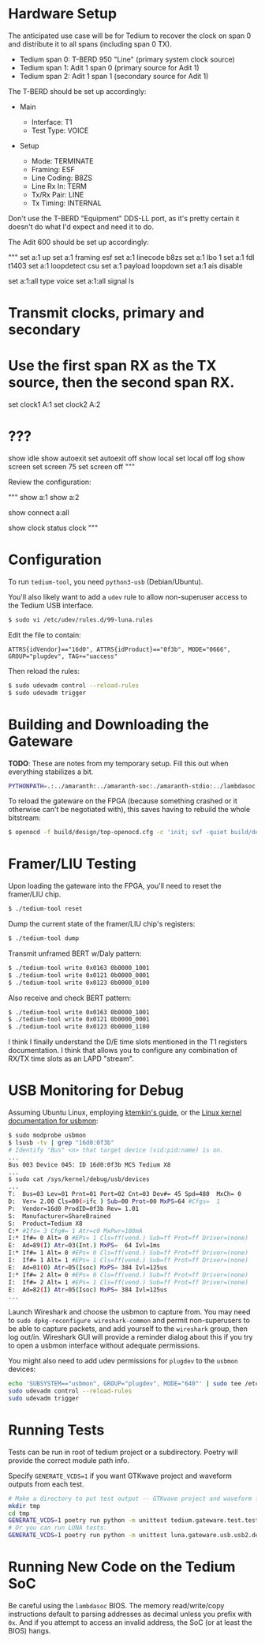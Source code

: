 
# Hardware Setup

The anticipated use case will be for Tedium to recover the clock on span 0 and distribute it to all spans (including span 0 TX).

* Tedium span 0: T-BERD 950 "Line" (primary system clock source)
* Tedium span 1: Adit 1 span 0 (primary source for Adit 1)
* Tedium span 2: Adit 1 span 1 (secondary source for Adit 1)

The T-BERD should be set up accordingly:

* Main
  * Interface: T1
  * Test Type: VOICE

* Setup
  * Mode: TERMINATE
  * Framing: ESF
  * Line Coding: B8ZS
  * Line Rx In: TERM
  * Tx/Rx Pair: LINE
  * Tx Timing: INTERNAL

Don't use the T-BERD "Equipment" DDS-LL port, as it's pretty certain it doesn't do what I'd expect and need it to do.

The Adit 600 should be set up accordingly:

"""
set a:1 up
set a:1 framing esf
set a:1 linecode b8zs
set a:1 lbo 1
set a:1 fdl t1403
set a:1 loopdetect csu
set a:1 payload loopdown
set a:1 ais disable

set a:1:all type voice
set a:1:all signal ls

# Transmit clocks, primary and secondary
# Use the first span RX as the TX source, then the second span RX.
set clock1 A:1
set clock2 A:2

# ???
show idle
show autoexit
set autoexit off
show local
set local off
log
show screen
set screen 75
set screen off
"""

Review the configuration:

"""
show a:1
show a:2

show connect a:all

show clock
status clock
"""

# Configuration

To run `tedium-tool`, you need `python3-usb` (Debian/Ubuntu).

You'll also likely want to add a `udev` rule to allow non-superuser access to the Tedium USB interface.

```bash
$ sudo vi /etc/udev/rules.d/99-luna.rules
```

Edit the file to contain:

```udev
ATTRS{idVendor}=="16d0", ATTRS{idProduct}=="0f3b", MODE="0666", GROUP="plugdev", TAG+="uaccess"
```

Then reload the rules:

```bash
$ sudo udevadm control --reload-rules
$ sudo udevadm trigger
```

# Building and Downloading the Gateware

__TODO__: These are notes from my temporary setup. Fill this out when everything stabilizes a bit.

```bash
PYTHONPATH=.:../amaranth:../amaranth-soc:./amaranth-stdio:../lambdasoc:../luna:../minerva python applets/tedium-fpga
```

To reload the gateware on the FPGA (because something crashed or it otherwise can't be negotiated with), this saves having to rebuild the whole bitstream:

```bash
$ openocd -f build/design/top-openocd.cfg -c 'init; svf -quiet build/design/top.svf; exit'
```

# Framer/LIU Testing

Upon loading the gateware into the FPGA, you'll need to reset the framer/LIU chip.

```bash
$ ./tedium-tool reset
```

Dump the current state of the framer/LIU chip's registers:

```bash
$ ./tedium-tool dump
```

Transmit unframed BERT w/Daly pattern:

```bash
$ ./tedium-tool write 0x0163 0b0000_1001
$ ./tedium-tool write 0x0121 0b0000_0001
$ ./tedium-tool write 0x0123 0b0000_0100
```

Also receive and check BERT pattern:

```bash
$ ./tedium-tool write 0x0163 0b0000_1001
$ ./tedium-tool write 0x0121 0b0000_0001
$ ./tedium-tool write 0x0123 0b0000_1100
```

I think I finally understand the D/E time slots mentioned in the T1 registers documentation. I think that allows you to configure any combination of RX/TX time slots as an LAPD "stream".

# USB Monitoring for Debug

Assuming Ubuntu Linux, employing [ktemkin's guide](https://usb.ktemkin.com/usbmon), or the [Linux kernel documentation for usbmon](https://www.kernel.org/doc/Documentation/usb/usbmon.txt):

```bash
$ sudo modprobe usbmon
$ lsusb -tv | grep "16d0:0f3b"
# Identify "Bus" <n> that target device (vid:pid:name) is on.
...
Bus 003 Device 045: ID 16d0:0f3b MCS Tedium X8
...
$ sudo cat /sys/kernel/debug/usb/devices
...
T:  Bus=03 Lev=01 Prnt=01 Port=02 Cnt=03 Dev#= 45 Spd=480  MxCh= 0
D:  Ver= 2.00 Cls=00(>ifc ) Sub=00 Prot=00 MxPS=64 #Cfgs=  1
P:  Vendor=16d0 ProdID=0f3b Rev= 1.01
S:  Manufacturer=ShareBrained
S:  Product=Tedium X8
C:* #Ifs= 3 Cfg#= 1 Atr=c0 MxPwr=100mA
I:* If#= 0 Alt= 0 #EPs= 1 Cls=ff(vend.) Sub=ff Prot=ff Driver=(none)
E:  Ad=89(I) Atr=03(Int.) MxPS=  64 Ivl=1ms
I:* If#= 1 Alt= 0 #EPs= 0 Cls=ff(vend.) Sub=ff Prot=ff Driver=(none)
I:  If#= 1 Alt= 1 #EPs= 1 Cls=ff(vend.) Sub=ff Prot=ff Driver=(none)
E:  Ad=01(O) Atr=05(Isoc) MxPS= 384 Ivl=125us
I:* If#= 2 Alt= 0 #EPs= 0 Cls=ff(vend.) Sub=ff Prot=ff Driver=(none)
I:  If#= 2 Alt= 1 #EPs= 1 Cls=ff(vend.) Sub=ff Prot=ff Driver=(none)
E:  Ad=82(I) Atr=05(Isoc) MxPS= 384 Ivl=125us
...
```

Launch Wireshark and choose the usbmon<n> to capture from. You may need to `sudo dpkg-reconfigure wireshark-common` and permit non-superusers to be able to capture packets, and add yourself to the `wireshark` group, then log out/in. Wireshark GUI will provide a reminder dialog about this if you try to open a usbmon interface without adequate permissions.

You might also need to add udev permissions for `plugdev` to the `usbmon` devices:

```bash
echo 'SUBSYSTEM=="usbmon", GROUP="plugdev", MODE="640"' | sudo tee /etc/udev/rules.d/50-accessible-usbmon.rules
sudo udevadm control --reload-rules
sudo udevadm trigger
```

# Running Tests

Tests can be run in root of tedium project or a subdirectory. Poetry will provide the correct module path info.

Specify `GENERATE_VCDS=1` if you want GTKwave project and waveform outputs from each test.

```bash
# Make a directory to put test output -- GTKwave project and waveform files.
mkdir tmp
cd tmp
GENERATE_VCDS=1 poetry run python -m unittest tedium.gateware.test.test_enumerate
# Or you can run LUNA tests.
GENERATE_VCDS=1 poetry run python -m unittest luna.gateware.usb.usb2.descriptor
```

# Running New Code on the Tedium SoC

Be careful using the `lambdasoc` BIOS. The memory read/write/copy instructions default to parsing addresses as decimal unless you prefix with `0x`. And if you attempt to access an invalid address, the SoC (or at least the BIOS) hangs.
